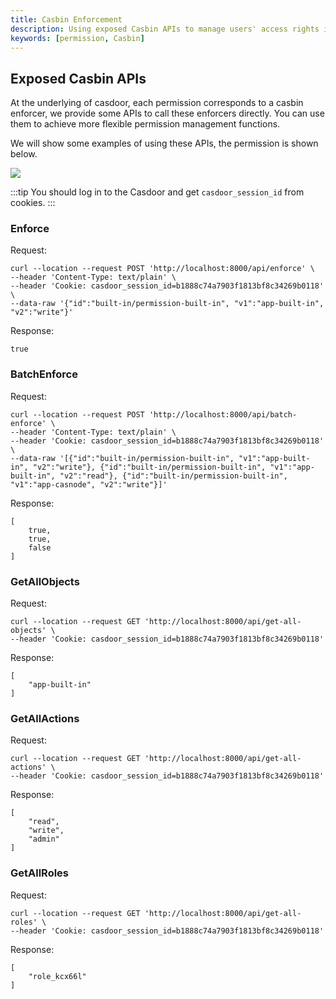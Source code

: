 ```yaml
---
title: Casbin Enforcement
description: Using exposed Casbin APIs to manage users' access rights in organization
keywords: [permission, Casbin]
---
```


## Exposed Casbin APIs

At the underlying of casdoor, each permission corresponds to a casbin enforcer, we provide some APIs to call these enforcers directly. You can use them to achieve more flexible permission management functions.

We will show some examples of using these APIs, the permission is shown below.

![](/img/permission_edit.png)

:::tip
You should log in to the Casdoor and get `casdoor_session_id` from cookies.
:::

### Enforce

Request:

```shell
curl --location --request POST 'http://localhost:8000/api/enforce' \
--header 'Content-Type: text/plain' \
--header 'Cookie: casdoor_session_id=b1888c74a7903f1813bf8c34269b0118' \
--data-raw '{"id":"built-in/permission-built-in", "v1":"app-built-in", "v2":"write"}'
```

Response:

```
true
```

### BatchEnforce

Request:

```shell
curl --location --request POST 'http://localhost:8000/api/batch-enforce' \
--header 'Content-Type: text/plain' \
--header 'Cookie: casdoor_session_id=b1888c74a7903f1813bf8c34269b0118' \
--data-raw '[{"id":"built-in/permission-built-in", "v1":"app-built-in", "v2":"write"}, {"id":"built-in/permission-built-in", "v1":"app-built-in", "v2":"read"}, {"id":"built-in/permission-built-in", "v1":"app-casnode", "v2":"write"}]'
```

Response:

```
[
    true,
    true,
    false
]
```

### GetAllObjects

Request:

```shell
curl --location --request GET 'http://localhost:8000/api/get-all-objects' \
--header 'Cookie: casdoor_session_id=b1888c74a7903f1813bf8c34269b0118'
```

Response:

```
[
    "app-built-in"
]
```

### GetAllActions

Request:

```shell
curl --location --request GET 'http://localhost:8000/api/get-all-actions' \
--header 'Cookie: casdoor_session_id=b1888c74a7903f1813bf8c34269b0118'
```

Response:

```
[
    "read",
    "write",
    "admin"
]
```

### GetAllRoles

Request: 

```shell
curl --location --request GET 'http://localhost:8000/api/get-all-roles' \
--header 'Cookie: casdoor_session_id=b1888c74a7903f1813bf8c34269b0118'
```

Response:

```
[
    "role_kcx66l"
]
```
